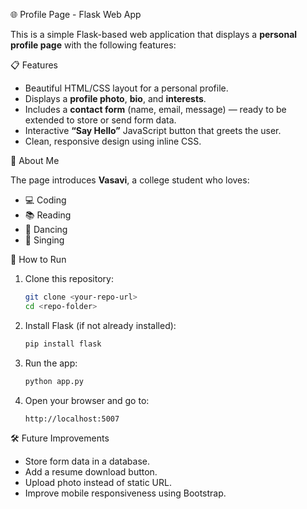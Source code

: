 

 🌐 Profile Page - Flask Web App

This is a simple Flask-based web application that displays a **personal profile page** with the following features:

 📋 Features

* Beautiful HTML/CSS layout for a personal profile.
* Displays a **profile photo**, **bio**, and **interests**.
* Includes a **contact form** (name, email, message) — ready to be extended to store or send form data.
* Interactive **“Say Hello”** JavaScript button that greets the user.
* Clean, responsive design using inline CSS.

🧑 About Me

The page introduces **Vasavi**, a college student who loves:

* 💻 Coding
* 📚 Reading
* 💃 Dancing
* 🎤 Singing

🚀 How to Run

1. Clone this repository:

   ```bash
   git clone <your-repo-url>
   cd <repo-folder>
   ```

2. Install Flask (if not already installed):

   ```bash
   pip install flask
   ```

3. Run the app:

   ```bash
   python app.py
   ```

4. Open your browser and go to:

   ```
   http://localhost:5007
   ```
 🛠️ Future Improvements

* Store form data in a database.
* Add a resume download button.
* Upload photo instead of static URL.
* Improve mobile responsiveness using Bootstrap.


